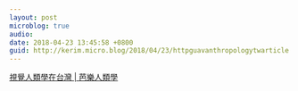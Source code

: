 ```yaml
---
layout: post
microblog: true
audio: 
date: 2018-04-23 13:45:58 +0800
guid: http://kerim.micro.blog/2018/04/23/httpguavanthropologytwarticle.html
---
```

[視覺人類學在台灣 | 芭樂人類學](http://guavanthropology.tw/article/6658)
